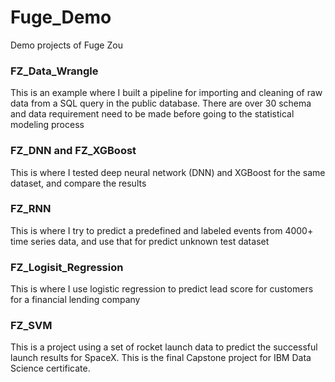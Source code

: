# Fuge_Demo
Demo projects of Fuge Zou


### FZ_Data_Wrangle
This is an example where I built a pipeline for importing and cleaning of raw data from a SQL query in the public database. 
There are over 30 schema and data requirement need to be made before going to the statistical modeling process

### FZ_DNN and FZ_XGBoost
This is where I tested deep neural network (DNN) and XGBoost for the same dataset, and compare the results 

### FZ_RNN
This is where I try to predict a predefined and labeled events from 4000+ time series data, and use that for predict unknown test dataset

### FZ_Logisit_Regression
This is where I use logistic regression to predict lead score for customers for a financial lending company 

### FZ_SVM
This is a project using a set of rocket launch data to predict the successful launch results for SpaceX. This is the final Capstone project for IBM Data Science certificate.


